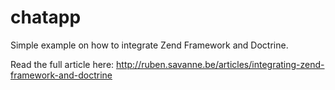 chatapp
=======

Simple example on how to integrate Zend Framework and Doctrine.

Read the full article here: http://ruben.savanne.be/articles/integrating-zend-framework-and-doctrine
